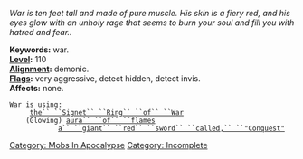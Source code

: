 *War is ten feet tall and made of pure muscle. His skin is a fiery red,
and his eyes glow with an unholy rage that seems to burn your soul and
fill you with hatred and fear..*

**Keywords:** war.  
**[Level](Level.md "wikilink"):** 110  
**[Alignment](Alignment.md "wikilink"):** demonic.  
**[Flags](:Category:_Mob_Types.md "wikilink"):** very aggressive, detect
hidden, detect invis.  
**Affects:** none.  

`War is using:`  
` `<worn on finger>`    `[`the`` ``Signet`` ``Ring`` ``of`` ``War`](Signet_Ring_Of_War.md "wikilink")  
` `<worn about body>`   (Glowing) `[`aura`` ``of`` ``flames`](Aura_Of_Flames.md "wikilink")  
` `<wielded>`           `[`a`` ``giant`` ``red`` ``sword`` ``called,`` ``"Conquest"`](Giant_Red_Sword_Called,_"Conquest".md "wikilink")

[Category: Mobs In Apocalypse](Category:_Mobs_In_Apocalypse "wikilink")
[Category: Incomplete](Category:_Incomplete "wikilink")
